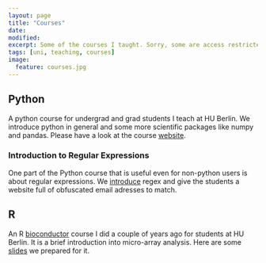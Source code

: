 ```yaml
---
layout: page
title: "Courses"
date:
modified:
excerpt: Some of the courses I taught. Sorry, some are access restricted.
tags: [uni, teaching, courses]
image:
  feature: courses.jpg
---
```


## Python

A python course for undergrad and grad students I teach at HU
Berlin. We introduce python in general and some more scientific
packages like numpy and pandas. Please have a look at the course [website](http://jaguar.biologie.hu-berlin.de/~max/python_course/python_course_2014.html).

### Introduction to Regular Expressions

One part of the Python course that is useful even for non-python users
is about regular expressions. We [introduce](regex_new.pdf) regex and give the students
a website full of obfuscated email adresses to match.

## R

An R [bioconductor](http://bioconductor.org) course I did a couple of years ago for students
at HU Berlin. It is a brief introduction into micro-array analysis. Here are some [slides](microarray_r.pdf) we prepared for it.


